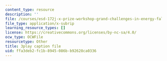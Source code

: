 ```yaml
---
content_type: resource
description: ''
file: /courses/esd-172j-x-prize-workshop-grand-challenges-in-energy-fall-2009/ffa3deb2fc1b8945086bb92628ca0336_hwUTfNdgUaA.srt
file_type: application/x-subrip
learning_resource_types: []
license: https://creativecommons.org/licenses/by-nc-sa/4.0/
ocw_type: OCWFile
resourcetype: Other
title: 3play caption file
uid: ffa3deb2-fc1b-8945-086b-b92628ca0336
---
```

